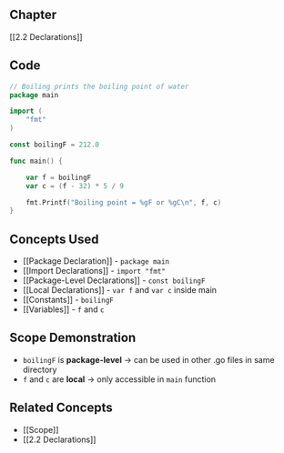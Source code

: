 ## Chapter

[[2.2 Declarations]]

## Code

```go
// Boiling prints the boiling point of water
package main

import (
	"fmt"
)

const boilingF = 212.0

func main() {

	var f = boilingF
	var c = (f - 32) * 5 / 9

	fmt.Printf("Boiling point = %gF or %gC\n", f, c)
}
```

## Concepts Used

- [[Package Declaration]] - `package main`
- [[Import Declarations]] - `import "fmt"`
- [[Package-Level Declarations]] - `const boilingF`
- [[Local Declarations]] - `var f` and `var c` inside main
- [[Constants]] - `boilingF`
- [[Variables]] - `f` and `c`

## Scope Demonstration

- `boilingF` is **package-level** → can be used in other .go files in same directory
- `f` and `c` are **local** → only accessible in `main` function

## Related Concepts

- [[Scope]]
- [[2.2 Declarations]]